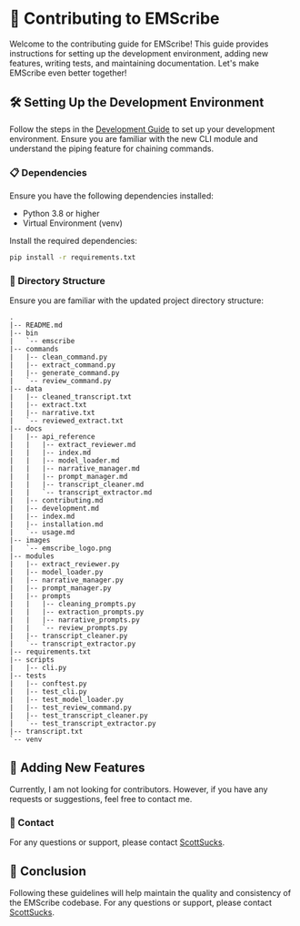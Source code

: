 # 🚀 Contributing to EMScribe

Welcome to the contributing guide for EMScribe! This guide provides instructions for setting up the development environment, adding new features, writing tests, and maintaining documentation. Let's make EMScribe even better together!

## 🛠️ Setting Up the Development Environment

Follow the steps in the [Development Guide](development.md) to set up your development environment. Ensure you are familiar with the new CLI module and understand the piping feature for chaining commands.

### 📋 Dependencies

Ensure you have the following dependencies installed:

- Python 3.8 or higher
- Virtual Environment (venv)

Install the required dependencies:

```bash
pip install -r requirements.txt
```

### 📂 Directory Structure

Ensure you are familiar with the updated project directory structure:

```plaintext
.
|-- README.md
|-- bin
|   `-- emscribe
|-- commands
|   |-- clean_command.py
|   |-- extract_command.py
|   |-- generate_command.py
|   `-- review_command.py
|-- data
|   |-- cleaned_transcript.txt
|   |-- extract.txt
|   |-- narrative.txt
|   `-- reviewed_extract.txt
|-- docs
|   |-- api_reference
|   |   |-- extract_reviewer.md
|   |   |-- index.md
|   |   |-- model_loader.md
|   |   |-- narrative_manager.md
|   |   |-- prompt_manager.md
|   |   |-- transcript_cleaner.md
|   |   `-- transcript_extractor.md
|   |-- contributing.md
|   |-- development.md
|   |-- index.md
|   |-- installation.md
|   `-- usage.md
|-- images
|   `-- emscribe_logo.png
|-- modules
|   |-- extract_reviewer.py
|   |-- model_loader.py
|   |-- narrative_manager.py
|   |-- prompt_manager.py
|   |-- prompts
|   |   |-- cleaning_prompts.py
|   |   |-- extraction_prompts.py
|   |   |-- narrative_prompts.py
|   |   `-- review_prompts.py
|   |-- transcript_cleaner.py
|   `-- transcript_extractor.py
|-- requirements.txt
|-- scripts
|   |-- cli.py
|-- tests
|   |-- conftest.py
|   |-- test_cli.py
|   |-- test_model_loader.py
|   |-- test_review_command.py
|   |-- test_transcript_cleaner.py
|   `-- test_transcript_extractor.py
|-- transcript.txt
`-- venv
```

## 🌟 Adding New Features

Currently, I am not looking for contributors. However, if you have any requests or suggestions, feel free to contact me.

### 📧 Contact

For any questions or support, please contact [ScottSucks](https://github.com/ScottSucksAtProgramming).

## 🎉 Conclusion

Following these guidelines will help maintain the quality and consistency of the EMScribe codebase. For any questions or support, please contact [ScottSucks](https://github.com/ScottSucksAtProgramming).
